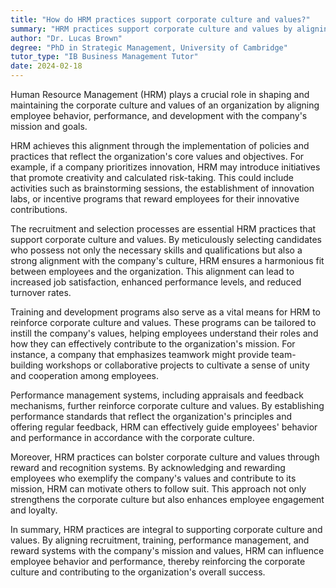 ```yaml
---
title: "How do HRM practices support corporate culture and values?"
summary: "HRM practices support corporate culture and values by aligning employee behaviour, performance, and development with the company's mission and goals."
author: "Dr. Lucas Brown"
degree: "PhD in Strategic Management, University of Cambridge"
tutor_type: "IB Business Management Tutor"
date: 2024-02-18
---
```


Human Resource Management (HRM) plays a crucial role in shaping and maintaining the corporate culture and values of an organization by aligning employee behavior, performance, and development with the company's mission and goals.

HRM achieves this alignment through the implementation of policies and practices that reflect the organization's core values and objectives. For example, if a company prioritizes innovation, HRM may introduce initiatives that promote creativity and calculated risk-taking. This could include activities such as brainstorming sessions, the establishment of innovation labs, or incentive programs that reward employees for their innovative contributions.

The recruitment and selection processes are essential HRM practices that support corporate culture and values. By meticulously selecting candidates who possess not only the necessary skills and qualifications but also a strong alignment with the company's culture, HRM ensures a harmonious fit between employees and the organization. This alignment can lead to increased job satisfaction, enhanced performance levels, and reduced turnover rates.

Training and development programs also serve as a vital means for HRM to reinforce corporate culture and values. These programs can be tailored to instill the company's values, helping employees understand their roles and how they can effectively contribute to the organization's mission. For instance, a company that emphasizes teamwork might provide team-building workshops or collaborative projects to cultivate a sense of unity and cooperation among employees.

Performance management systems, including appraisals and feedback mechanisms, further reinforce corporate culture and values. By establishing performance standards that reflect the organization's principles and offering regular feedback, HRM can effectively guide employees' behavior and performance in accordance with the corporate culture.

Moreover, HRM practices can bolster corporate culture and values through reward and recognition systems. By acknowledging and rewarding employees who exemplify the company's values and contribute to its mission, HRM can motivate others to follow suit. This approach not only strengthens the corporate culture but also enhances employee engagement and loyalty.

In summary, HRM practices are integral to supporting corporate culture and values. By aligning recruitment, training, performance management, and reward systems with the company's mission and values, HRM can influence employee behavior and performance, thereby reinforcing the corporate culture and contributing to the organization's overall success.
    